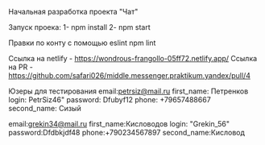 Начальная разработка проекта "Чат"

Запуск проека:
1- npm install
2- npm start

Правки по конту с помощью eslint
npm lint

Ссылка на netlify - https://wondrous-frangollo-05ff72.netlify.app/
Ссылка на PR - https://github.com/safari026/middle.messenger.praktikum.yandex/pull/4

Юзеры для тестирования
email:petrsiz@mail.ru
first_name: Петренков
login: PetrSiz46"
password: Dfubyf12
phone: +79657488667
second_name: Сизый

email:grekin34@mail.ru
first_name:Кисловодов
login: "Grekin_56"
password:Dfdbkjdf48
phone:+790234567897
second_name:Кисловод
